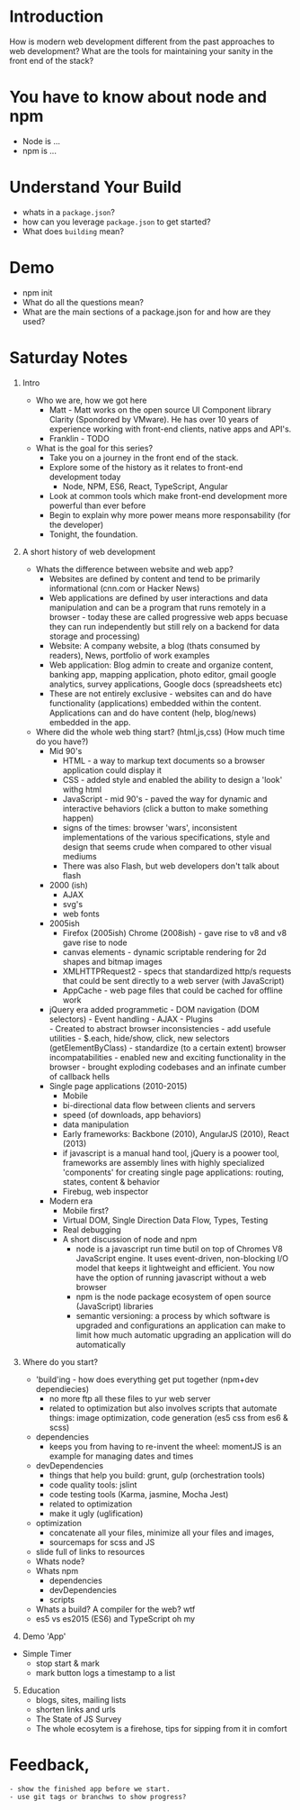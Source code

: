 # Introduction 
How is modern web development different from the past approaches to web development?
What are the tools for maintaining your sanity in the front end of the stack? 
# You have to know about node and npm
- Node is ...
- npm is ...
# Understand Your Build
- whats in a `package.json`?
- how can you leverage `package.json` to get started? 
- What does `building` mean? 
# Demo
- npm init
- What do all the questions mean?
- What are the main sections of a package.json for and how are they used? 

# Saturday Notes
1. Intro
    - Who we are, how we got here
        - Matt - Matt works on the open source UI Component library Clarity (Spondored by VMware). He has over 10 years of experience working with front-end clients, native apps and API's. 
        - Franklin - TODO
    - What is the goal for this series?
        - Take you on a journey in the front end of the stack. 
        - Explore some of the history as it relates to front-end development today
            - Node, NPM, ES6, React, TypeScript, Angular
        - Look at common tools which make front-end development more powerful than ever before
        - Begin to explain why more power means more responsability (for the developer)
        - Tonight, the foundation. 
2. A short history of web development
    - Whats the difference between website and web app?
        - Websites are defined by content and tend to be primarily informational (cnn.com or Hacker News)
        - Web applications are defined by user interactions and data manipulation and can be a program that runs remotely in a browser - today these are called progressive web apps becuase they can run independently but still rely on a backend for data storage and processing)
        - Website: A company website, a blog (thats consumed by readers), News, portfolio of work examples
        - Web application: Blog admin to create and organize content, banking app, mapping application, photo editor, gmail google analytics, survey applications, Google docs (spreadsheets etc)
        - These are not entirely exclusive - websites can and do have functionality (applications) embedded within the content. Applications can and do have content (help, blog/news) embedded in the app.
    - Where did the whole web thing start? (html,js,css) (How much time do you have?)
        - Mid 90's
            - HTML - a way to markup text documents so a browser application could display it
            - CSS - added style and enabled the ability to design a 'look' withg html
            - JavaScript - mid 90's - paved the way for dynamic and interactive behaviors (click a button to make something happen)
            - signs of the times: browser 'wars', inconsistent implementations of the various specifications, style and design that seems crude when compared to other visual mediums
            - There was also Flash, but web developers don't talk about flash
        - 2000 (ish)
            - AJAX
            - svg's
            - web fonts
        - 2005ish
            - Firefox (2005ish) Chrome (2008ish) - gave rise to v8 and v8 gave rise to node
            - canvas elements - dynamic scriptable rendering for 2d shapes and bitmap images
            - XMLHTTPRequest2 - specs that standardized http/s requests that could be sent directly to a web server (with JavaScript)
            - AppCache - web page files that could be cached for offline work
        - jQuery era added programmetic
                - DOM navigation (DOM selectors)
                - Event handling
                - AJAX
                - Plugins  
                - Created to abstract browser inconsistencies
                - add usefule utilities - $.each, hide/show, click, new selectors (getElementByClass) 
                - standardize (to a certain extent) browser incompatabilities
                - enabled new and exciting functionality in the browser
                - brought exploding codebases and an infinate cumber of callback hells
        - Single page applications (2010-2015)
            - Mobile
            - bi-directional data flow between clients and servers
            - speed (of downloads, app behaviors)
            - data manipulation
            - Early frameworks: Backbone (2010), AngularJS (2010), React (2013)
            - if javascript is a manual hand tool, jQuery is a poower tool, frameworks are assembly lines with highly specialized 'components' for creating single page applications: routing, states, content & behavior
            - Firebug, web inspector
        - Modern era
            - Mobile first? 
            - Virtual DOM, Single Direction Data Flow, Types, Testing
            - Real debugging
            - A short discussion of node and npm
                - node is a javascript run time butil on top of Chromes V8 JavaScript engine. It uses event-driven, non-blocking I/O model that keeps it lightweight and efficient. You now have the option of running javascript without a web browser
                - npm is the node package ecosystem of open source (JavaScript) libraries
                - semantic versioning: a process by which software is upgraded and configurations an application can make to limit how much automatic upgrading an application will do automatically


3. Where do you start?
    - 'build'ing - how does everything get put together (npm+dev dependiecies)
        - no more ftp all these files to yur web server
        - related to optimization but also involves scripts that automate things: image optimization, code generation (es5 css from es6 & scss)
    - dependencies
        - keeps you from having to re-invent the wheel: momentJS is an example for managing dates and times
    - devDependencies
        - things that help you build: grunt, gulp (orchestration tools)
        - code quality tools: jslint
        - code testing tools (Karma, jasmine, Mocha Jest)
        - related to optimization
        - make it ugly (uglification)
    - optimization
        - concatenate all your files, minimize all your files and images, 
        - sourcemaps for scss and JS
    - slide full of links to resources
    - Whats node?
    - Whats npm
        - dependencies
        - devDependencies
        - scripts
    - Whats a build? A compiler for the web? wtf
    - es5 vs es2015 (ES6) and TypeScript oh my
4. Demo 'App'
- Simple Timer
    - stop start & mark
    - mark button logs a timestamp  to a list
5. Education
    - blogs, sites, mailing lists
    - shorten links and urls
    - The State of JS Survey
    - The whole ecosytem is a firehose, tips for sipping from it in comfort


# Feedback, 
    - show the finished app before we start.
    - use git tags or branchws to show progress? 




